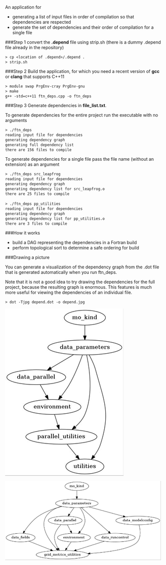 An application for
- generating a list of input files in order of compilation so that dependencies are respected
- generate the set of dependencies and their order of compilation for a single file

###Step 1
convert the __.depend__ file using strip.sh (there is a dummy .depend file already in the repository)
```
> cp <location of .depend>/.depend .
> strip.sh
```

###Step 2
Build the application, for which you need a recent version of __gcc__ or __clang__ that supports C++11
```
> module swap PrgEnv-cray PrgEnv-gnu
> make
g++ -std=c++11 ftn_deps.cpp -o ftn_deps
```

###Step 3
Generate dependencies in __file\_list.txt__.

To generate dependencies for the entire project run the executable with no arguments
```
> ./ftn_deps
reading input file for dependencies
generating dependency graph
generating full dependency list
there are 156 files to compile
```

To generate dependencies for a single file pass the file name (without an extension) as an argument
```
> ./ftn_deps src_leapfrog
reading input file for dependencies
generating dependency graph
generating dependency list for src_leapfrog.o
there are 25 files to compile

> ./ftn_deps pp_utilities
reading input file for dependencies
generating dependency graph
generating dependency list for pp_utilities.o
there are 3 files to compile
```

###How it works

- build a DAG representing the dependencies in a Fortran build
- perform topological sort to determine a safe ordering for build

###Drawing a picture

You can generate a visualization of the dependency graph from the .dot file that is generated automatically when you run ftn\_deps.

Note that it is not a good idea to try drawing the dependencies for the full project, because the resulting graph is enormous. This features is much more useful for viewing the dependencies of an individual file.

```
> dot -Tjpg depend.dot -o depend.jpg
```

![Image](https://github.com/bcumming/ftn_deps/blob/master/depend.jpg)

![Image](https://github.com/bcumming/ftn_deps/blob/master/grid_metric_utilities.jpg)
